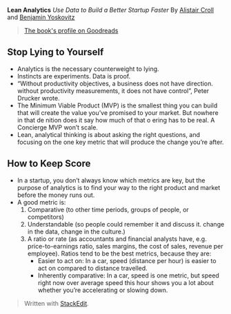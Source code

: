 **Lean Analytics**
*Use Data to Build a Better Startup Faster*
By [Alistair Croll](https://twitter.com/acroll?s=20) and [Benjamin Yoskovitz](https://twitter.com/byosko?s=20)
> [The book's profile on Goodreads](https://www.goodreads.com/book/show/16033602-lean-analytics?ac=1&from_search=true&qid=9mpDDYVn1i&rank=1)

## Stop Lying to Yourself

 - Analytics is the necessary counterweight to lying.
 - Instincts are experiments. Data is proof.
 - “Without productivity objectives, a business does not have direction. without productivity measurements, it does not have control”, Peter Drucker wrote.
- The Minimum Viable Product (MVP) is the smallest thing you can build that will create the value you’ve promised to your market. But nowhere in that de nition does it say how much of that o ering has to be real. A Concierge MVP won’t scale.
- Lean, analytical thinking is about asking the right questions, and focusing on the one key metric that will produce the change you’re after.

## How to Keep Score
- In a startup, you don’t always know which metrics are key, but the purpose of analytics is to find your way to the right product and market before the money runs out.
- A good metric is:
	1. Comparative (to other time periods, groups of people, or competitors)
	2. Understandable (so people could remember it and discuss it. change in the data, change in the culture.)
	3. A ratio or rate (as accountants and financial analysts have, e.g. price-to-earnings ratio, sales margins, the cost of sales, revenue per employee). Ratios tend to be the best metrics, because they are:
		- Easier to act on: In a car, speed (distance per hour) is easier to act on compared to distance travelled.
		- Inherently comparative: In a car, speed is one metric, but speed right now over average speed this hour shows you a lot about whether you’re accelerating or slowing down.

> Written with [StackEdit](https://stackedit.io/).
<!--stackedit_data:
eyJoaXN0b3J5IjpbLTE4MTUxNjI4MDddfQ==
-->